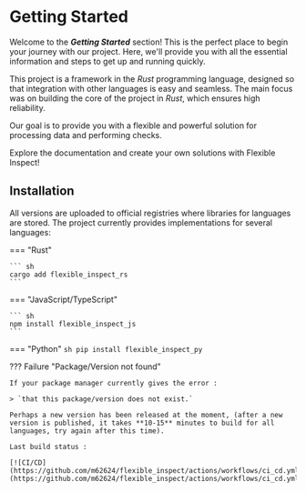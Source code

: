 # Getting Started

Welcome to the ***Getting Started*** section! This is the perfect place to begin your journey with our project. Here, we'll provide you with all the essential information and steps to get up and running quickly.

This project is a framework in the *Rust* programming language, designed so that integration with other languages is easy and seamless. The main focus was on building the core of the project in *Rust*, which ensures high reliability.

Our goal is to provide you with a flexible and powerful solution for processing data and performing checks.

Explore the documentation and create your own solutions with Flexible Inspect!


## Installation

All versions are uploaded to official registries where libraries for languages are stored. The project currently provides implementations for several languages:

=== "Rust"
    
    ``` sh
    cargo add flexible_inspect_rs
    ```

=== "JavaScript/TypeScript"
    
    ``` sh
    npm install flexible_inspect_js
    ```

=== "Python"
    ``` sh
    pip install flexible_inspect_py
    ```

??? Failure "Package/Version not found"

    If your package manager currently gives the error : 
    
    > `that this package/version does not exist.` 
    
    Perhaps a new version has been released at the moment, (after a new version is published, it takes **10-15** minutes to build for all languages, try again after this time).
    
    Last build status : 
    
    [![CI/CD](https://github.com/m62624/flexible_inspect/actions/workflows/ci_cd.yml/badge.svg)](https://github.com/m62624/flexible_inspect/actions/workflows/ci_cd.yml)

